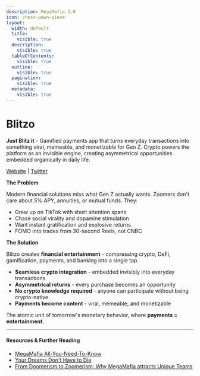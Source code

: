 ```yaml
---
description: MegaMafia 2.0
icon: chess-pawn-piece
layout:
  width: default
  title:
    visible: true
  description:
    visible: true
  tableOfContents:
    visible: true
  outline:
    visible: true
  pagination:
    visible: true
  metadata:
    visible: true
---
```


# Blitzo

**Just Blitz it** - Gamified payments app that turns everyday transactions into something viral, memeable, and monetizable for Gen Z. Crypto powers the platform as an invisible engine, creating asymmetrical opportunities embedded organically in daily life.

[Website](https://www.blitzo.xyz/) | [Twitter](https://x.com/blitzo_xyz)

**The Problem**

Modern financial solutions miss what Gen Z actually wants. Zoomers don't care about 5% APY, annuities, or mutual funds. They:

* Grew up on TikTok with short attention spans
* Chase social virality and dopamine stimulation
* Want instant gratification and explosive returns
* FOMO into trades from 30-second Reels, not CNBC

**The Solution**

Blitzo creates **financial entertainment** - compressing crypto, DeFi, gamification, payments, and banking into a single tap.

* **Seamless crypto integration** - embedded invisibly into everyday transactions
* **Asymmetrical returns** - every purchase becomes an opportunity
* **No crypto knowledge required** - anyone can participate without being crypto-native
* **Payments become content** - viral, memeable, and monetizable

The atomic unit of tomorrow's monetary behavior, where **payments = entertainment**.

***

#### Resources & Further Reading

* [MegaMafia All-You-Need-To-Know](https://www.notion.so/MegaMafia-All-You-Need-To-Know-28ee7cdafcdc8036a205f56aa99c1e06)
* [Your Dreams Don't Have to Die](https://x.com/amiralmaimani/status/1965808078349107444)
* [From Doomerism to Zoomerism: Why MegaMafia attracts Unique Teams](https://x.com/castle_labs/status/1966525159717671151)
